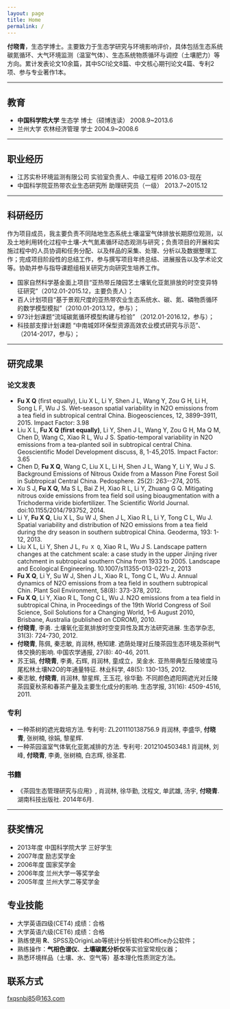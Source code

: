 ```yaml
---
layout: page
title: Home
permalink: /
---
```




**付晓青**，生态学博士。主要致力于生态学研究与环境影响评价，具体包括生态系统碳氮循环、大气环境监测（温室气体）、生态系统物质循环与调控（土壤肥力）等方向。累计发表论文10余篇，其中SCI论文8篇、中文核心期刊论文4篇、专利2项、参与专业著作1本。

***

## 教育

*	**中国科学院大学**   生态学            博士（硕博连读）       2008.9~2013.6
*	兰州大学       农林经济管理      学士                   2004.9~2008.6

***

## 职业经历
* 江苏实朴环境监测有限公司  实验室负责人、中级工程师   2016.03-现在
* 中国科学院亚热带农业生态研究所  助理研究员（一级）   2013.7~2015.12

***

## 科研经历
作为项目成员，我主要负责不同陆地生态系统土壤温室气体排放长期原位观测，以及土地利用转化过程中土壤-大气氮素循环动态观测与研究；负责项目的开展和实施过程中的人员协调和任务分配、以及样品的采集、处理、分析以及数据整理工作；完成项目阶段性的总结工作，参与撰写项目年终总结、进展报告以及学术论文等。协助并参与指导课题组相关研究方向研究生培养工作。

*	国家自然科学基金面上项目“亚热带丘陵园艺土壤氧化亚氮排放的时空变异特征研究”（2012.01-2015.12，主要负责人）；
*	百人计划项目“基于景观尺度的亚热带农业生态系统水、碳、氮、磷物质循环的数学模型模拟”（2010.01-2013.12，参与）；
*	973计划课题“流域碳氮循环模型构建与检验” （2012.01-2016.12，参与）；
*	科技部支撑计划课题 “中南城郊环保型资源高效农业模式研究与示范”、（2014-2017，参与）；


***

## 研究成果

### 论文发表

*	**Fu X Q** (first equally), Liu X L, Li Y, Shen J L, Wang Y, Zou G H, Li H, Song L F, Wu J S. Wet-season spatial variability in N2O emissions from a tea field in subtropical central China. Biogeosciences, 12, 3899–3911, 2015. Impact Factor: 3.98
*	Liu X L, **Fu X Q (first equally)**, Li Y, Shen J L, Wang Y, Zou G H, Ma Q M, Chen D, Wang C, Xiao R L, Wu J S. Spatio-temporal variability in N2O emissions from a tea-planted soil in subtropical central China. Geoscientific Model Development discuss, 8, 1-45,2015. Impact Factor: 3.65
*	Chen D, **Fu X Q**, Wang C, Liu X L, Li H, Shen J L, Wang Y, Li Y, Wu J S. Background Emissions of Nitrous Oxide from a Masson Pine Forest Soil in Subtropical Central China. Pedosphere. 25(2): 263--274, 2015.  
*	Xu S J, **Fu X Q**, Ma S L, Bai Z H, Xiao R L, Li Y, Zhuang G Q. Mitigating nitrous oxide emissions from tea field soil using bioaugmentation with a Trichoderma viride biofertilizer. The Scientific World Journal. doi:10.1155/2014/793752, 2014.
*	Li Y, **Fu X Q**, Liu X L, Su W J, Shen J L, Xiao R L, Li Y, Tong C L, Wu J. Spatial variability and distribution of N2O emissions from a tea field during the dry season in southern subtropical China. Geoderma, 193: 1-12, 2013.
*	Liu X L, Li Y, Shen J L, ```Fu X Q```, Xiao R L, Wu J S. Landscape pattern changes at the catchment scale: a case study in the upper Jinjing river catchment in subtropical southern China from 1933 to 2005. Landscape and Ecological Engineering. 10.1007/s11355-013-0221-z, 2013
*	**Fu X Q**, Li Y, Su W J, Shen J L, Xiao R L, Tong C L, Wu J. Annual dynamics of N2O emissions from a tea field in southern subtropical Chin. Plant Soil Environment, 58(8): 373-378, 2012.
*	**Fu X Q**, Li Y, Xiao R L, Tong C L, Wu J. N2O emissions from a tea field in subtropical China, in Proceedings of the 19th World Congress of Soil Science, Soil Solutions for a Changing World, 1–6 August 2010, Brisbane, Australia (published on CDROM), 2010.
*	**付晓青**, 李勇. 土壤氧化亚氮排放时空变异性及其方法研究进展. 生态学杂志, 31(3): 724-730, 2012.
*	**付晓青**, 陈佩, 秦志敏, 肖润林, 杨知建. 遮荫处理对丘陵茶园生态环境及茶树气体交换的影响. 中国农学通报, 27(8): 40-46, 2011.
*	苏王娟, **付晓青**, 李勇, 石辉, 肖润林, 童成立，吴金水. 亚热带典型丘陵坡度马尾松林土壤N2O的年通量特征. 林业科学, 48(5): 130-135, 2012.
*	秦志敏, **付晓青**, 肖润林, 黎星辉, 王玉花, 徐华勤. 不同颜色遮阳网遮光对丘陵茶园夏秋茶和春茶产量及主要生化成分的影响. 生态学报, 31(16): 4509-4516, 2011.

### 专利

*	一种茶树的遮光栽培方法. 专利号: ZL201110138756.9 肖润林, 李盛华, **付晓青**, 张树楠, 徐娟, 黎星辉. 
*	一种茶园温室气体氧化亚氮减排的方法. 专利号: 201210450348.1 肖润林, 刘峰, **付晓青**, 李勇, 张树楠, 白志辉, 徐圣君.


### 书籍

*    《茶园生态管理研究与应用》, 肖润林, 徐华勤, 沈程文, 单武雄, 汤宇, **付晓青**. 湖南科技出版社. 2014年6月.

***

## 获奖情况 
*	2013年度  中国科学院大学 三好学生
*	2007年度  励志奖学金
*	2006年度  国家奖学金
*	2006年度  兰州大学一等奖学金
*	2005年度  兰州大学二等奖学金
                              
## 专业技能

*	大学英语四级(CET4) 	成绩：合格
*	大学英语六级(CET6) 	成绩：合格
*	熟练使用 **R**、SPSS及OriginLab等统计分析软件和Office办公软件；
*	熟练操作：**气相色谱仪**、**土壤碳氮分析仪**等实验室常规仪器；
*	熟悉环境样品（土壤、水、空气等）基本理化性质测定方法。

    
    


## 联系方式

[fxqsnbj85@163.com](mailto:fxqsnbj85@163.com)
